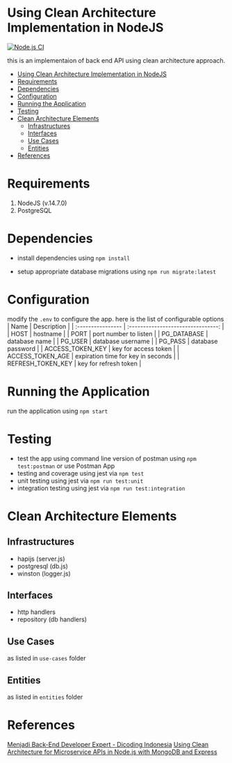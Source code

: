 # Using Clean Architecture Implementation in NodeJS

[![Node.js CI](https://github.com/mohhasbias/dicoding-backend/actions/workflows/node.js.yml/badge.svg?branch=main&event=push)](https://github.com/mohhasbias/dicoding-backend/actions/workflows/node.js.yml)

this is an implementaion of back end API using clean architecture approach.

- [Using Clean Architecture Implementation in NodeJS](#using-clean-architecture-implementation-in-nodejs)
- [Requirements](#requirements)
- [Dependencies](#dependencies)
- [Configuration](#configuration)
- [Running the Application](#running-the-application)
- [Testing](#testing)
- [Clean Architecture Elements](#clean-architecture-elements)
  - [Infrastructures](#infrastructures)
  - [Interfaces](#interfaces)
  - [Use Cases](#use-cases)
  - [Entities](#entities)
- [References](#references)

# Requirements

1. NodeJS (v.14.7.0)
2. PostgreSQL

# Dependencies

- install dependencies using `npm install`

- setup appropriate database migrations using `npm run migrate:latest`

# Configuration

modify the `.env` to configure the app. here is the list of configurable options
| Name              |            Description             |
| :---------------- | :--------------------------------: |
| HOST              |              hostname              |
| PORT              |       port number to listen        |
| PG_DATABASE       |           database name            |
| PG_USER           |         database username          |
| PG_PASS           |         database password          |
| ACCESS_TOKEN_KEY  |        key for access token        |
| ACCESS_TOKEN_AGE  | expiration time for key in seconds |
| REFRESH_TOKEN_KEY |       key for refresh token        |

# Running the Application

run the application using `npm start`

# Testing

- test the app using command line version of postman using `npm test:postman`
  or use Postman App
- testing and coverage using jest via `npm test`
- unit testing using jest via `npm run test:unit`
- integration testing using jest via `npm run test:integration`

# Clean Architecture Elements

## Infrastructures

-   hapijs (server.js)
-   postgresql (db.js)
-   winston (logger.js)

## Interfaces

-   http handlers
-   repository (db handlers)

## Use Cases

as listed in `use-cases` folder

## Entities

as listed in `entities` folder

# References

[Menjadi Back-End Developer Expert - Dicoding Indonesia](https://www.dicoding.com/academies/276)
[Using Clean Architecture for Microservice APIs in Node.js with MongoDB and Express](https://www.youtube.com/watch?v=CnailTcJV_U)
